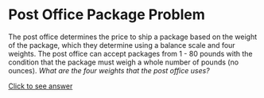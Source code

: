 # Post Office Package Problem

The post office determines the price to ship a package based on the weight of 
the package, which they determine using a balance scale and four weights. The 
post office can accept packages from 1 - 80 pounds with the condition that the 
package must weigh a whole number of pounds (no ounces). *What are the four 
weights that the post office uses?*

[Click to see answer](../answers/post_office_package_answer.md)
